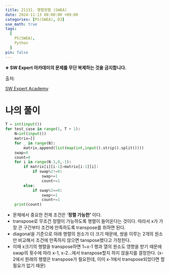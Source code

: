 ```yaml
---
title: 21131. 행렬정렬 (SWEA)
date: 2024-11-13 00:00:00 +09:00
categories: [PS(SWEA), D3]
use_math: true
tags:
  [
    PS(SWEA),
    Python
  ]
pin: false
---
```


**※ SW Expert 아카데미의 문제를 무단 복제하는 것을 금지합니다.**

출처: 

[SW Expert Academy](https://swexpertacademy.com/main/code/problem/problemDetail.do?passFilterYn=Y&contestProbId=AZCQ28pKbaQDFAUC&categoryId=AZCQ28pKbaQDFAUC&categoryType=CODE&problemTitle=&orderBy=FIRST_REG_DATETIME&selectCodeLang=ALL&select-1=P&pageSize=10&pageIndex=1)

# 나의 풀이

```python
T = int(input())
for test_case in range(1, T + 1):
    N=int(input())
    matrix=[]
    for _ in range(N):
        matrix.append(list(map(int,input().strip().split())))
    swap=0
    count=0
    for i in range(N-1,0,-1):
        if matrix[i][i-1]>matrix[i-1][i]:
            if swap%2!=0:
                swap+=1
                count+=1
        else:
            if swap%2==0:
                swap+=1
                count+=1
    print(count)
```

- 문제에서 중요한 전제 조건은 ‘**정렬 가능한’** 이다.
- transpose로 무조건 정렬이 가능하도록 행렬이 들어온다는 것이다. 따라서 x가 가장 큰 구간부터 조건에 만족하도록 transpose를 취하면 된다.
- diagonal을 기준으로 아래 행렬의 원소가 더 크기 때문에, 쌍을 이루는 2개의 원소만 비교해서 조건에 만족하지 않으면 tanspose했다고 가정한다.
- 이때 x크기의 행렬을 transpose하면 1~x-1 행과 열의 원소도 영향을 받기 때문에 swap의 횟수에 따라 x-1, x-2…에서 transpose할지 하지 않을지를 결정한다. (x-2에서 원래의 행렬은 transpose가 필요한데, 이미 x-1에서 transpose되었다면 할 필요가 없기 때문)